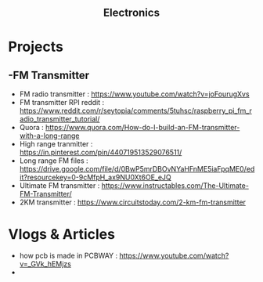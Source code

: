 <h2 align="center">Electronics</h2>


# Projects 
## -FM Transmitter
- FM radio transmitter : https://www.youtube.com/watch?v=joFourugXvs
- FM transmitter RPI reddit : https://www.reddit.com/r/seytopia/comments/5tuhsc/raspberry_pi_fm_radio_transmitter_tutorial/
- Quora : https://www.quora.com/How-do-I-build-an-FM-transmitter-with-a-long-range
- High range tranmitter : https://in.pinterest.com/pin/440719513529076511/
- Long range FM files : https://drive.google.com/file/d/0BwP5mrDBOvNYaHFnME5iaFpqME0/edit?resourcekey=0-9cMfpH_ax9NU0Xt6OE_eJQ
- Ultimate FM transmitter : https://www.instructables.com/The-Ultimate-FM-Transmitter/
-  2KM transmitter : https://www.circuitstoday.com/2-km-fm-transmitter

# Vlogs & Articles
- how pcb is made in PCBWAY : https://www.youtube.com/watch?v=_GVk_hEMjzs
- 